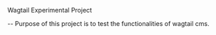Wagtail Experimental Project

-- Purpose of this project is to test the functionalities of wagtail cms.
